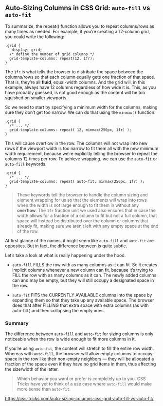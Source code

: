 ## Auto-Sizing Columns in CSS Grid: `auto-fill` vs `auto-fit`

To summarize, the repeat() function allows you to repeat columns/rows as many times as needed. For example, if you’re creating a 12-column grid, you could write the following:

```
.grid {
   display: grid;
  /* define the number of grid columns */
  grid-template-columns: repeat(12, 1fr);
}
```

The `1fr` is what tells the browser to distribute the space between the columns/rows so that each column equally gets one fraction of that space. That is, they’re all **fluid**, equal-width columns. And the grid will, in this example, always have 12 columns regardless of how wide it is. This, as you have probably guessed, is not good enough as the content will be too squished on smaller viewports.

So we need to start by specifying a minimum width for the columns, making sure they don’t get too narrow. We can do that using the `minmax()` function.

```
.grid {
  /* ... */
  grid-template-columns: repeat( 12, minmax(250px, 1fr) );
}
```

This will cause overflow in the row. The columns will not wrap into new rows if the viewport width is too narrow to fit them all with the new minimum width requirement, because we’re explicitly telling the browser to repeat the columns 12 times per row. To achieve wrapping, we can use the `auto-fit` or `auto-fill` keywords.

```
.grid {
  /* ... */
  grid-template-columns: repeat( auto-fit, minmax(250px, 1fr) );
}
```

> These keywords tell the browser to handle the column sizing and element wrapping for us so that the elements will wrap into rows when the width is not large enough to fit them in without any **overflow**. The `1fr` fraction unit we used also ensures that in case the width allows for a fraction of a column to fit but not a full column, that space will instead be distributed over the column or columns that already fit, making sure we aren’t left with any empty space at the end of the row.

At first glance of the names, it might seem like `auto-fill` and `auto-fit` are opposites. But in fact, the difference between is quite subtle.

Let’s take a look at what is really happening under the hood.

- `auto-fill` FILLS the row with as many columns as it can fit. So it creates implicit columns whenever a new column can fit, because it’s trying to FILL the row with as many columns as it can. The newly added columns can and may be empty, but they will still occupy a designated space in the row.

- `auto-fit` FITS the CURRENTLY AVAILABLE columns into the space by expanding them so that they take up any available space. The browser does that after FILLING that extra space with extra columns (as with auto-fill ) and then collapsing the empty ones.

### Summary

The difference between `auto-fill` and `auto-fit` for sizing columns is only noticeable when the row is wide enough to fit more columns in it.

If you’re using `auto-fit`, the content will stretch to fill the entire row width. Whereas with `auto-fill`, the browser will allow empty columns to occupy space in the row like their non-empty neighbors — they will be allocated a fraction of the space even if they have no grid items in them, thus affecting the size/width of the latter.

> Which behavior you want or prefer is completely up to you. CSS Tricks have yet to think of a use case where `auto-fill` would make more sense than `auto-fit`.

https://css-tricks.com/auto-sizing-columns-css-grid-auto-fill-vs-auto-fit/
